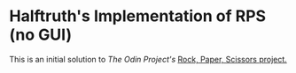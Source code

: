 # Halftruth's Implementation of RPS (no GUI)

This is an initial solution to *The Odin Project's* [Rock, Paper, Scissors project.](https://www.theodinproject.com/courses/web-development-101/lessons/rock-paper-scissors?ref=lnav)
